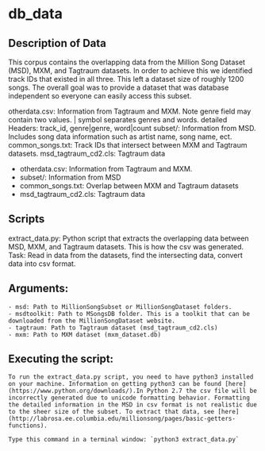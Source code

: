 # db_data

## Description of Data

This corpus contains the overlapping data from the Million Song Dataset (MSD), MXM, and Tagtraum datasets. In order to achieve this we identified track IDs that existed in all three. This left a dataset size of roughly 1200 songs. The overall goal was to provide a dataset that was database independent so everyone can easily access this subset. 

otherdata.csv: Information from Tagtraum and MXM. Note genre field may contain two values. | symbol separates genres and words. detailed Headers: track_id, genre|genre, word|count
subset/: Information from MSD. Includes song data information such as artist name, song name, ect.  
common_songs.txt: Track IDs that intersect between MXM and Tagtraum datasets. 
msd_tagtraum_cd2.cls: Tagtraum data

- otherdata.csv: Information from Tagtraum and MXM.
- subset/: Information from MSD
- common_songs.txt: Overlap between MXM and Tagtraum datasets
- msd_tagtraum_cd2.cls: Tagtraum data


## Scripts

extract_data.py: Python script that extracts the overlapping data between MSD, MXM, and Tagtraum datasets. This is how the csv was generated. Task: Read in data from the datasets, find the intersecting data, convert data into csv format.

## Arguments:

	- msd: Path to MillionSongSubset or MillionSongDataset folders.
	- msdtoolkit: Path to MSongsDB folder. This is a toolkit that can be downloaded from the MillionSongDataset website.
	- tagtraum: Path to Tagtraum dataset (msd_tagtraum_cd2.cls)
	- mxm: Path to MXM dataset (mxm_dataset.db)

## Executing the script:
    To run the extract_data.py script, you need to have python3 installed on your machine. Information on getting python3 can be found [here](https://www.python.org/downloads/).In Python 2.7 the csv file will be incorrectly generated due to unicode formatting behavior. Formatting the detailed information in the MSD in csv format is not realistic due to the sheer size of the subset. To extract that data, see [here](http://labrosa.ee.columbia.edu/millionsong/pages/basic-getters-functions).
        
    Type this command in a terminal window: `python3 extract_data.py`

